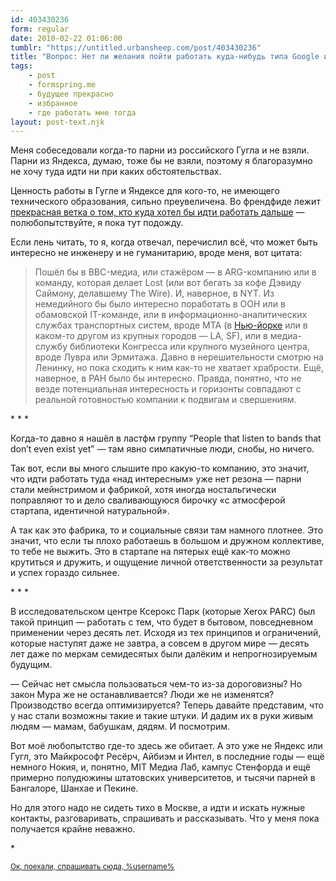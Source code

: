 ```yaml
---
id: 403430236
form: regular
date: 2010-02-22 01:06:00
tumblr: "https://untitled.urbansheep.com/post/403430236"
title: "Вопрос: Нет ли желания пойти работать куда-нибудь типа Google или Yandex? Ведь ты все-таки талант, без иронии. :)"
tags:
    - post
    - formspring.me
    - будущее прекрасно
    - избранное
    - где работать мне тогда
layout: post-text.njk
---
```


<p class="formspringmeAnswer">Меня собеседовали когда-то парни из российского Гугла и не взяли. Парни из Яндекса, думаю, тоже бы не взяли, поэтому я благоразумно не хочу туда идти ни при каких обстоятельствах.</p>

<p>Ценность работы в Гугле и Яндексе для кого-то, не имеющего технического образования, сильно преувеличена. Во френдфиде лежит <a href="http://b23.ru/e3ic">прекрасная ветка о том, кто куда хотел бы идти работать дальше</a> — полюбопытствуйте, я пока тут подожду.</p>

<p>Если лень читать, то я, когда отвечал, перечислил всё, что может быть интересно не инженеру и не гуманитарию, вроде меня, вот цитата:</p>

<blockquote><p>Пошёл бы в BBC-медиа, или стажёром — в ARG-компанию или в команду, которая делает Lost (или вот бегать за кофе Дэвиду Саймону, делавшему The Wire). И, наверное, в NYT. Из немедийного бы было интересно поработать в ООН или в обамовской IT-команде, или в информационно-аналитических службах транспортных систем, вроде MTA (в <a href="http://mta.info/">Нью-йорке</a> или в каком-то другом из крупных городов — LA, SF), или в медиа-службу библиотеки Конгресса или крупного музейного центра, вроде Лувра или Эрмитажа. Давно в нерешительности смотрю на Ленинку, но пока сходить к ним как-то не хватает храбрости. Ещё, наверное, в РАН было бы интересно. Правда, понятно, что не везде потенциальная интересность и горизонты совпадают с реальной готовностью компании к подвигам и свершениям.</p></blockquote>

<p class="splitter">* * *</p>

<p>Когда-то давно я нашёл в ластфм группу “People that listen to bands that don&rsquo;t even exist yet” — там явно симпатичные люди, снобы, но ничего.</p>

<p>Так вот, если вы много слышите про какую-то компанию, это значит, что идти работать туда «над интересным» уже нет резона — парни стали мейнстримом и фабрикой, хотя иногда ностальгически поправляют то и дело сваливающуюся бирочку «с атмосферой стартапа, идентичной натуральной».</p>

<p>А так как это фабрика, то и социальные связи там намного плотнее. Это значит, что если ты плохо работаешь в большом и дружном коллективе, то тебе не выжить. Это в стартапе на пятерых ещё как-то можно крутиться и дружить, и ощущение личной ответственности за результат и успех гораздо сильнее.</p>

<p class="splitter">* * *</p>

<p>В исследовательском центре Ксерокс Парк (которые Xerox PARC) был такой принцип — работать с тем, что будет в бытовом, повседневном применении через десять лет. Исходя из тех принципов и ограничений, которые наступят даже не завтра, а совсем в другом мире — десять лет даже по меркам семидесятых были далёким и непрогнозируемым будущим.</p>

<p>—&nbsp;Сейчас нет смысла пользоваться чем-то из-за дороговизны? Но закон Мура же не останавливается? Люди же не изменятся? Производство всегда оптимизируется? Теперь давайте представим, что у нас стали возможны такие и такие штуки. И дадим их в руки живым людям — мамам, бабушкам, дядям. И посмотрим.</p>

<p>Вот моё любопытство где-то здесь же обитает. А это уже не Яндекс или Гугл, это Майкрософт Ресёрч, Айбиэм и Интел, в последние годы — ещё немного Нокия, и, понятно, MIT Медиа Лаб, кампус Стенфорда и ещё примерно полудюжины штатовских университетов, и тысячи парней в Бангалоре, Шанхае и Пекине.</p>

<p>Но для этого надо не сидеть тихо в Москве, а идти и искать нужные контакты, разговаривать, спрашивать и рассказывать. Что у меня пока получается крайне неважно.</p>

<p>*</p>

<p class="formspringmeFooter"><small><a href="http://formspring.me/urbansheep">Ок, поехали, спрашивать сюда, %username%</a></small></p>

